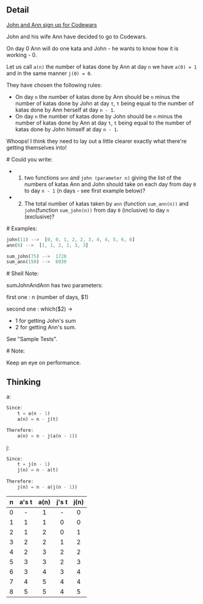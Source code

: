 ## Detail

[John and Ann sign up for Codewars](https://www.codewars.com/kata/john-and-ann-sign-up-for-codewars/train/rust)

John and his wife Ann have decided to go to Codewars. 

On day 0 Ann will do one kata and John - he wants to know how it is working - 0.

Let us call `a(n)` the number of katas done by Ann at day `n` we have `a(0) = 1` and in the same manner `j(0) = 0`.

They have chosen the following rules:

- On day `n` the number of katas done by Ann should be `n` minus the number of katas done by John at day `t`, `t` being equal to the number of katas done by Ann herself at day `n - 1`.
- On day `n` the number of katas done by John should be `n` minus the number of katas done by Ann at day `t`, `t` being equal to the number of katas done by John himself at day `n - 1`.

Whoops! I think they need to lay out a little clearer exactly what there're getting themselves into!

\# Could you write:

- 1) two functions `ann` and `john (parameter n)` giving the list of the numbers of katas Ann and John should take on each day from day `0` to day `n - 1` (n days - see first example below)? 
- 2) The total number of katas taken by `ann` (function `sum_ann(n))` and `john`(function `sum_john(n))` from day `0` (inclusive) to day `n` (exclusive)? 

\# Examples:

```rust
john(11) -->  [0, 0, 1, 2, 2, 3, 4, 4, 5, 6, 6]
ann(6) -->  [1, 1, 2, 2, 3, 3]

sum_john(75) -->  1720
sum_ann(150) -->  6930
```

\# Shell Note:

sumJohnAndAnn has two parameters:

first one : n (number of days, $1)

second one : which($2) ->

- 1 for getting John's sum
- 2 for getting Ann's sum.

See "Sample Tests".

\# Note:

Keep an eye on performance.

## Thinking

a:

```rust
Since:
    t = a(n - 1)
    a(n) = n - j(t)

Therefore:
    a(n) = n - j(a(n - 1))
```

j:

```rust
Since:
    t = j(n - 1)
    j(n) = n - a(t)
    
Therefore:
    j(n) = n - a(j(n - 1))
```

|  n   | a's t | a(n) | j's t | j(n) |
| :--: | :---: | :--: | :---: | :--: |
|  0   |   -   |  1   |   -   |  0   |
|  1   |   1   |  1   |   0   |  0   |
|  2   |   1   |  2   |   0   |  1   |
|  3   |   2   |  2   |   1   |  2   |
|  4   |   2   |  3   |   2   |  2   |
|  5   |   3   |  3   |   2   |  3   |
|  6   |   3   |  4   |   3   |  4   |
|  7   |   4   |  5   |   4   |  4   |
|  8   |   5   |  5   |   4   |  5   |

